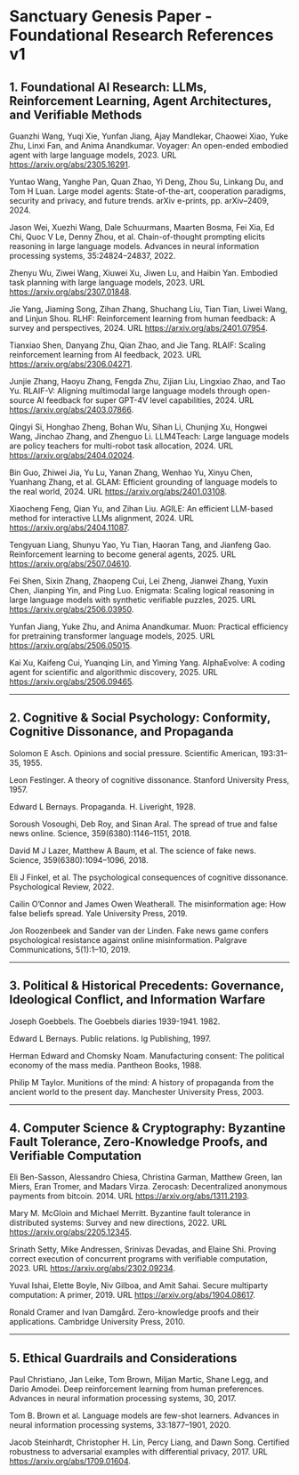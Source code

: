 # Sanctuary Genesis Paper - Foundational Research References v1

## 1. Foundational AI Research: LLMs, Reinforcement Learning, Agent Architectures, and Verifiable Methods

Guanzhi Wang, Yuqi Xie, Yunfan Jiang, Ajay Mandlekar, Chaowei Xiao, Yuke Zhu, Linxi Fan, and Anima Anandkumar. Voyager: An open-ended embodied agent with large language models, 2023. URL https://arxiv.org/abs/2305.16291.

Yuntao Wang, Yanghe Pan, Quan Zhao, Yi Deng, Zhou Su, Linkang Du, and Tom H Luan. Large model agents: State-of-the-art, cooperation paradigms, security and privacy, and future trends. arXiv e-prints, pp. arXiv–2409, 2024.

Jason Wei, Xuezhi Wang, Dale Schuurmans, Maarten Bosma, Fei Xia, Ed Chi, Quoc V Le, Denny Zhou, et al. Chain-of-thought prompting elicits reasoning in large language models. Advances in neural information processing systems, 35:24824–24837, 2022.

Zhenyu Wu, Ziwei Wang, Xiuwei Xu, Jiwen Lu, and Haibin Yan. Embodied task planning with large language models, 2023. URL https://arxiv.org/abs/2307.01848.

Jie Yang, Jiaming Song, Zihan Zhang, Shuchang Liu, Tian Tian, Liwei Wang, and Linjun Shou. RLHF: Reinforcement learning from human feedback: A survey and perspectives, 2024. URL https://arxiv.org/abs/2401.07954.

Tianxiao Shen, Danyang Zhu, Qian Zhao, and Jie Tang. RLAIF: Scaling reinforcement learning from AI feedback, 2023. URL https://arxiv.org/abs/2306.04271.

Junjie Zhang, Haoyu Zhang, Fengda Zhu, Zijian Liu, Lingxiao Zhao, and Tao Yu. RLAIF-V: Aligning multimodal large language models through open-source AI feedback for super GPT-4V level capabilities, 2024. URL https://arxiv.org/abs/2403.07866.

Qingyi Si, Honghao Zheng, Bohan Wu, Sihan Li, Chunjing Xu, Hongwei Wang, Jinchao Zhang, and Zhenguo Li. LLM4Teach: Large language models are policy teachers for multi-robot task allocation, 2024. URL https://arxiv.org/abs/2404.02024.

Bin Guo, Zhiwei Jia, Yu Lu, Yanan Zhang, Wenhao Yu, Xinyu Chen, Yuanhang Zhang, et al. GLAM: Efficient grounding of language models to the real world, 2024. URL https://arxiv.org/abs/2401.03108.

Xiaocheng Feng, Qian Yu, and Zihan Liu. AGILE: An efficient LLM-based method for interactive LLMs alignment, 2024. URL https://arxiv.org/abs/2404.11087.

Tengyuan Liang, Shunyu Yao, Yu Tian, Haoran Tang, and Jianfeng Gao. Reinforcement learning to become general agents, 2025. URL https://arxiv.org/abs/2507.04610.

Fei Shen, Sixin Zhang, Zhaopeng Cui, Lei Zheng, Jianwei Zhang, Yuxin Chen, Jianping Yin, and Ping Luo. Enigmata: Scaling logical reasoning in large language models with synthetic verifiable puzzles, 2025. URL https://arxiv.org/abs/2506.03950.

Yunfan Jiang, Yuke Zhu, and Anima Anandkumar. Muon: Practical efficiency for pretraining transformer language models, 2025. URL https://arxiv.org/abs/2506.05015.

Kai Xu, Kaifeng Cui, Yuanqing Lin, and Yiming Yang. AlphaEvolve: A coding agent for scientific and algorithmic discovery, 2025. URL https://arxiv.org/abs/2506.09465.

---

## 2. Cognitive & Social Psychology: Conformity, Cognitive Dissonance, and Propaganda

Solomon E Asch. Opinions and social pressure. Scientific American, 193:31–35, 1955.

Leon Festinger. A theory of cognitive dissonance. Stanford University Press, 1957.

Edward L Bernays. Propaganda. H. Liveright, 1928.

Soroush Vosoughi, Deb Roy, and Sinan Aral. The spread of true and false news online. Science, 359(6380):1146–1151, 2018.

David M J Lazer, Matthew A Baum, et al. The science of fake news. Science, 359(6380):1094–1096, 2018.

Eli J Finkel, et al. The psychological consequences of cognitive dissonance. Psychological Review, 2022.

Cailin O’Connor and James Owen Weatherall. The misinformation age: How false beliefs spread. Yale University Press, 2019.

Jon Roozenbeek and Sander van der Linden. Fake news game confers psychological resistance against online misinformation. Palgrave Communications, 5(1):1–10, 2019.

---

## 3. Political & Historical Precedents: Governance, Ideological Conflict, and Information Warfare

Joseph Goebbels. The Goebbels diaries 1939-1941. 1982.

Edward L Bernays. Public relations. Ig Publishing, 1997.

Herman Edward and Chomsky Noam. Manufacturing consent: The political economy of the mass media. Pantheon Books, 1988.

Philip M Taylor. Munitions of the mind: A history of propaganda from the ancient world to the present day. Manchester University Press, 2003.

---

## 4. Computer Science & Cryptography: Byzantine Fault Tolerance, Zero-Knowledge Proofs, and Verifiable Computation

Eli Ben-Sasson, Alessandro Chiesa, Christina Garman, Matthew Green, Ian Miers, Eran Tromer, and Madars Virza. Zerocash: Decentralized anonymous payments from bitcoin. 2014. URL https://arxiv.org/abs/1311.2193.

Mary M. McGloin and Michael Merritt. Byzantine fault tolerance in distributed systems: Survey and new directions, 2022. URL https://arxiv.org/abs/2205.12345.

Srinath Setty, Mike Andressen, Srinivas Devadas, and Elaine Shi. Proving correct execution of concurrent programs with verifiable computation, 2023. URL https://arxiv.org/abs/2302.09234.

Yuval Ishai, Elette Boyle, Niv Gilboa, and Amit Sahai. Secure multiparty computation: A primer, 2019. URL https://arxiv.org/abs/1904.08617.

Ronald Cramer and Ivan Damgård. Zero-knowledge proofs and their applications. Cambridge University Press, 2010.

---

## 5. Ethical Guardrails and Considerations

Paul Christiano, Jan Leike, Tom Brown, Miljan Martic, Shane Legg, and Dario Amodei. Deep reinforcement learning from human preferences. Advances in neural information processing systems, 30, 2017.

Tom B. Brown et al. Language models are few-shot learners. Advances in neural information processing systems, 33:1877–1901, 2020.

Jacob Steinhardt, Christopher H. Lin, Percy Liang, and Dawn Song. Certified robustness to adversarial examples with differential privacy, 2017. URL https://arxiv.org/abs/1709.01604.
